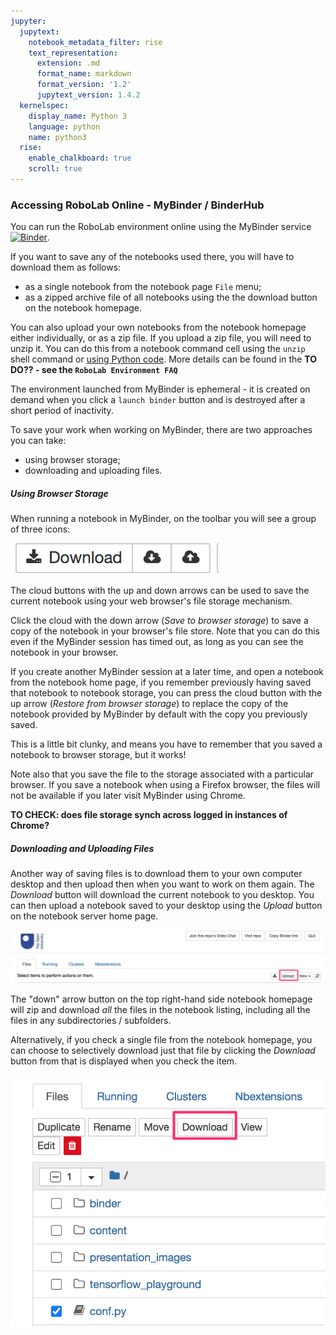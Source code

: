 ```yaml
---
jupyter:
  jupytext:
    notebook_metadata_filter: rise
    text_representation:
      extension: .md
      format_name: markdown
      format_version: '1.2'
      jupytext_version: 1.4.2
  kernelspec:
    display_name: Python 3
    language: python
    name: python3
  rise:
    enable_chalkboard: true
    scroll: true
---
```



### Accessing RoboLab Online - MyBinder / BinderHub

You can run the RoboLab environment online using the MyBinder service [![Binder](https://mybinder.org/badge_logo.svg)](https://mybinder.org/v2/gh/innovationOUtside/tm129-robotics2020/master).

If you want to save any of the notebooks used there, you will have to download them as follows:

- as a single notebook from the notebook page `File` menu;
- as a zipped archive file of all notebooks using the the download button on the notebook homepage.

You can also upload your own notebooks from the notebook homepage either individually, or as a zip file. If you upload a zip file, you will need to unzip it. You can do this from a notebook command cell using the `unzip` shell command or [using Python code](https://thispointer.com/python-how-to-unzip-a-file-extract-single-multiple-or-all-files-from-a-zip-archive/). More details can be found in the __TO DO?? - see the `RoboLab Environment FAQ`__

The environment launched from MyBinder is ephemeral - it is created on demand when you click a `launch binder` button and is destroyed after a short period of inactivity.

To save your work when working on MyBinder, there are two approaches you can take:

- using browser storage;
- downloading and uploading files.

##### Using Browser Storage

When running a notebook in MyBinder, on the toolbar you will see a group of three icons:

![](.images/browser_storage.png)

The cloud buttons with the up and down arrows can be used to save the current notebook using your web browser's file storage mechanism.

Click the cloud with the down arrow (*Save to browser storage*) to save a copy of the notebook in your browser's file store. Note that you can do this even if the MyBinder session has timed out, as long as you can see the notebook in your browser.

If you create another MyBinder session at a later time, and open a notebook from the notebook home page, if you remember previously having saved that notebook to notebook storage, you can press the cloud button with the up arrow (*Restore from browser storage*) to replace the copy of the notebook provided by MyBinder by default with the copy you previously saved.

This is a little bit clunky, and means you have to remember that you saved a notebook to browser storage, but it works!

Note also that you save the file to the storage associated with a particular browser. If you save a notebook when using a Firefox browser, the files will not be available if you later visit MyBinder using Chrome.

__TO CHECK: does file storage synch across logged in instances of Chrome?__ 

##### Downloading and Uploading Files

Another way of saving files is to download them to your own computer desktop and then upload then when you want to work on them again. The *Download* button will download the current notebook to you desktop. You can then upload a notebook saved to your desktop using the *Upload* button on the notebook server home page.

![](.images/jupyter_notebook_upload.png)

The "down" arrow button on the top right-hand side notebook homepage will zip and download *all* the files in the notebook listing, including all the files in any subdirectories / subfolders.

Alternatively, if you check a single file from the notebook homepage, you can choose to selectively download just that file by clicking the *Download* button from that is displayed when you check the item.

![](.images/jupyter_select_download.png)

